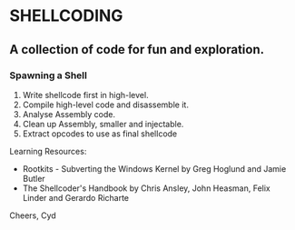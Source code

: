 SHELLCODING
=======
A collection of code for fun and exploration.
-----------

### Spawning a Shell
1. Write shellcode first in high-level.
2. Compile high-level code and disassemble it.
3. Analyse Assembly code.
4. Clean up Assembly, smaller and injectable.
5. Extract opcodes to use as final shellcode

Learning Resources:
- Rootkits - Subverting the Windows Kernel by Greg Hoglund and Jamie Butler
- The Shellcoder's Handbook by Chris Ansley, John Heasman, Felix Linder and Gerardo Richarte

Cheers,
Cyd
